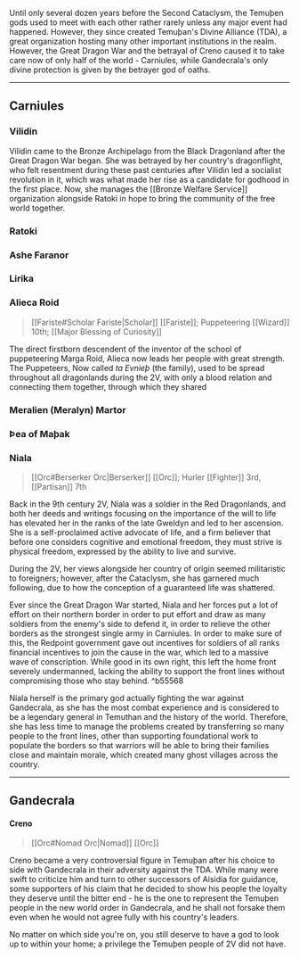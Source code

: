 Until only several dozen years before the Second Cataclysm, the Temuþen gods used to meet with each other rather rarely unless any major event had happened. However, they since created Temuþan's Divine Alliance (TDA), a great organization hosting many other important institutions in the realm. However, the Great Dragon War and the betrayal of Creno caused it to take care now of only half of the world - Carniules, while Gandecrala's only divine protection is given by the betrayer god of oaths.
- - -
## Carniules

### Vilidin

Vilidin came to the Bronze Archipelago from the Black Dragonland after the Great Dragon War began. She was betrayed by her country's dragonflight, who felt resentment during these past centuries after Vilidin led a socialist revolution in it, which was what made her rise as a candidate for godhood in the first place. Now, she manages the [[Bronze Welfare Service]] organization alongside Ratoki in hope to bring the community of the free world together.
### Ratoki

### Ashe Faranor
### Lirika

### Alieca Roid

>[[Fariste#Scholar Fariste|Scholar]] [[Fariste]]; Puppeteering [[Wizard]] 10th; [[Major Blessing of Curiosity]]

The direct firstborn descendent of the inventor of the school of puppeteering Marga Roid, Alieca now leads her people with great strength. The Puppeteers, Now called _ta Evnieþ_ (the family), used to be spread throughout all dragonlands during the 2V, with only a blood relation and connecting them together, through which they shared 

### Meralien (Meralyn) Martor
### Þea of Maþak

### Niala

>[[Orc#Berserker Orc|Berserker]] [[Orc]]; Hurler [[Fighter]] 3rd, [[Partisan]] 7th

Back in the 9th century 2V, Niala was a soldier in the Red Dragonlands, and both her deeds and writings focusing on the importance of the will to life has elevated her in the ranks of the late Gweldyn and led to her ascension. She is a self-proclaimed active advocate of life, and a firm believer that before one considers cognitive and emotional freedom, they must strive is physical freedom, expressed by the ability to live and survive. 

During the 2V, her views alongside her country of origin seemed militaristic to foreigners; however, after the Cataclysm, she has garnered much following, due to how the conception of a guaranteed life was shattered.

Ever since the Great Dragon War started, Niala and her forces put a lot of effort on their northern border in order to put effort and draw as many soldiers from the enemy's side to defend it, in order to relieve the other borders as the strongest single army in Carniules. In order to make sure of this, the Redpoint government gave out incentives for soldiers of all ranks financial incentives to join the cause in the war, which led to a massive wave of conscription.
While good in its own right, this left the home front severely undermanned, lacking the ability to support the front lines without compromising those who stay behind. ^b55568

Niala herself is the primary god actually fighting the war against Gandecrala, as she has the most combat experience and is considered to be a legendary general in Temuthan and the history of the world. Therefore, she has less time to manage the problems created by transferring so many people to the front lines, other than supporting foundational work to populate the borders so that warriors will be able to bring their families close and maintain morale, which created many ghost villages across the country.
- - -
## Gandecrala

#### Creno

>[[Orc#Nomad Orc|Nomad]] [[Orc]]

Creno became a very controversial figure in Temuþan after his choice to side with Gandecrala in their adversity against the TDA. While many were swift to criticize him and turn to other successors of Alsidia for guidance, some supporters of his claim that he decided to show his people the loyalty they deserve until the bitter end - he is the one to represent the Temuþen people in the new world order in Gandecrala, and he shall not forsake them even when he would not agree fully with his country's leaders. 

No matter on which side you're on, you still deserve to have a god to look up to within your home; a privilege the Temuþen people of 2V did not have.